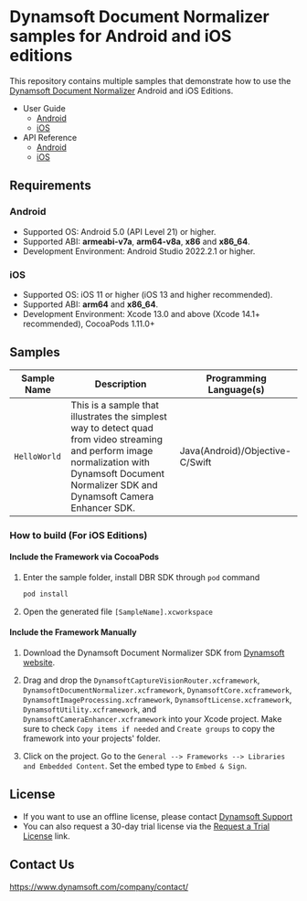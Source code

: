 # Dynamsoft Document Normalizer samples for Android and iOS editions

This repository contains multiple samples that demonstrate how to use the [Dynamsoft Document Normalizer](https://www.dynamsoft.com/document-normalizer/docs/core/introduction) Android and iOS Editions.

- User Guide
  - [Android](https://www.dynamsoft.com/document-normalizer/docs/mobile/programming/android/user-guide.html)
  - [iOS](https://www.dynamsoft.com/document-normalizer/docs/mobile/programming/ios/user-guide.html)
- API Reference
  - [Android](https://www.dynamsoft.com/document-normalizer/docs/mobile/programming/android/api-reference/)
  - [iOS](https://www.dynamsoft.com/document-normalizer/docs/mobile/programming/ios/api-reference/)

## Requirements

### Android

- Supported OS: Android 5.0 (API Level 21) or higher.
- Supported ABI: **armeabi-v7a**, **arm64-v8a**, **x86** and **x86_64**.
- Development Environment: Android Studio 2022.2.1 or higher.

### iOS

- Supported OS: iOS 11 or higher (iOS 13 and higher recommended).
- Supported ABI: **arm64** and **x86_64**.
- Development Environment: Xcode 13.0 and above (Xcode 14.1+ recommended), CocoaPods 1.11.0+

## Samples

| Sample Name | Description | Programming Language(s) |
| ----------- | ----------- | ----------------------- |
| `HelloWorld` | This is a sample that illustrates the simplest way to detect quad from video streaming and perform image normalization with Dynamsoft Document Normalizer SDK and Dynamsoft Camera Enhancer SDK. | Java(Android)/Objective-C/Swift |

### How to build (For iOS Editions)

#### Include the Framework via CocoaPods

1. Enter the sample folder, install DBR SDK through `pod` command

    ```bash
    pod install
    ```

2. Open the generated file `[SampleName].xcworkspace`

#### Include the Framework Manually

1. Download the Dynamsoft Document Normalizer SDK from <a href="https://download2.dynamsoft.com/ddn/dynamsoft-document-normalizer-ios-2.2.1100.zip" target="_blank">Dynamsoft website</a>.

2. Drag and drop the `DynamsoftCaptureVisionRouter.xcframework`, `DynamsoftDocumentNormalizer.xcframework`, `DynamsoftCore.xcframework`, `DynamsoftImageProcessing.xcframework`, `DynamsoftLicense.xcframework`, `DynamsoftUtility.xcframework`, and `DynamsoftCameraEnhancer.xcframework` into your Xcode project. Make sure to check `Copy items if needed` and `Create groups` to copy the framework into your projects' folder.

3. Click on the project. Go to the `General --> Frameworks --> Libraries and Embedded Content`. Set the embed type to `Embed & Sign`.

## License

- If you want to use an offline license, please contact [Dynamsoft Support](https://www.dynamsoft.com/company/contact/)
- You can also request a 30-day trial license via the [Request a Trial License](https://www.dynamsoft.com/customer/license/trialLicense?product=ddn&utm_source=github&package=mobile) link.

## Contact Us

https://www.dynamsoft.com/company/contact/

